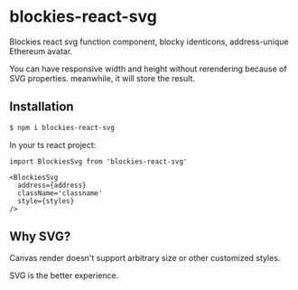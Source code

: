 # blockies-react-svg

Blockies react svg function component, blocky identicons, address-unique Ethereum avatar.

You can have responsive width and height without rerendering because of SVG properties. meanwhile, it will store the result.

## Installation

```bash
$ npm i blockies-react-svg
```


In your ts react project:
```tsx
import BlockiesSvg from 'blockies-react-svg'

<BlockiesSvg
  address={address}
  className='classname'
  style={styles}
/>

```

## Why SVG?

Canvas render doesn't support arbitrary size or other customized styles.

SVG is the better experience.